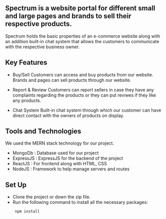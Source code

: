 ## Spectrum is a website portal for different small and large pages and brands to sell their respective products.

Spectrum holds the basic properties of an e-commerce website along with an addition built-in chat system that allows the customers to communicate with the respective business owner.

## Key Features

- Buy/Sell
Customers can access and buy products from our website. Brands and pages can sell products through our website.

- Report & Review 
Customers can report sellers in case they have any complaints regarding the products or they can put reviwes if they like any products.

- Chat System
Built-in chat system through which our customer can have direct contact with the owners of products on display.

## Tools and Technologies 
We used the MERN stack technology for our project.

- MongoDb : Database used for our project
- ExpressJS : ExpressJS for the backend of the project
- ReactJS : For frontend along with HTML, CSS
- NodeJS : Framework to help manage servers and routes

## Set Up

- Clone the project or down the zip file.
- Run the following command to install all the necessary packages:
  ```bash
   npm install
   





